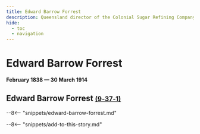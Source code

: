 ```yaml
---
title: Edward Barrow Forrest
description: Queensland director of the Colonial Sugar Refining Company
hide:
  - toc
  - navigation 
---
```


# Edward Barrow Forrest

**February 1838 — 30 March 1914**

## Edward Barrow Forrest <small>[(9‑37‑1)](https://brisbane.discovereverafter.com/profile/31760249 "Go to Memorial Information" )</small> 

--8<-- "snippets/edward-barrow-forrest.md"

--8<-- "snippets/add-to-this-story.md"